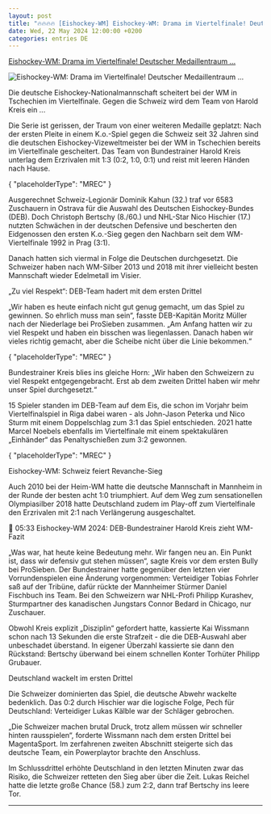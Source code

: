 ```yaml
---
layout: post
title: "🔥🔥🔥🔥 [Eishockey-WM] Eishockey-WM: Drama im Viertelfinale! Deutscher Medaillentraum ..."
date: Wed, 22 May 2024 12:00:00 +0200
categories: entries DE
---
```

[Eishockey-WM: Drama im Viertelfinale! Deutscher Medaillentraum ...](https://www.sport1.de/news/eishockey/eishockey-wm/2024/05/eishockey-wm-drama-im-viertelfinale-deutscher-medaillentraum-geplatzt)

![Eishockey-WM: Drama im Viertelfinale! Deutscher Medaillentraum ...](https://reshape.sport1.de/c/t/b97597fc-2843-4c09-bd8b-40f0ce4a4729/1200x630)

Die deutsche Eishockey-Nationalmannschaft scheitert bei der WM in Tschechien im Viertelfinale. Gegen die Schweiz wird dem Team von Harold Kreis ein ...

Die Serie ist gerissen, der Traum von einer weiteren Medaille geplatzt: Nach der ersten Pleite in einem K.o.-Spiel gegen die Schweiz seit 32 Jahren sind die deutschen Eishockey-Vizeweltmeister bei der WM in Tschechien bereits im Viertelfinale gescheitert. Das Team von Bundestrainer Harold Kreis unterlag dem Erzrivalen mit 1:3 (0:2, 1:0, 0:1) und reist mit leeren Händen nach Hause.

{ "placeholderType": "MREC" }

Ausgerechnet Schweiz-Legionär Dominik Kahun (32.) traf vor 6583 Zuschauern in Ostrava für die Auswahl des Deutschen Eishockey-Bundes (DEB). Doch Christoph Bertschy (8./60.) und NHL-Star Nico Hischier (17.) nutzten Schwächen in der deutschen Defensive und bescherten den Eidgenossen den ersten K.o.-Sieg gegen den Nachbarn seit dem WM-Viertelfinale 1992 in Prag (3:1).

Danach hatten sich viermal in Folge die Deutschen durchgesetzt. Die Schweizer haben nach WM-Silber 2013 und 2018 mit ihrer vielleicht besten Mannschaft wieder Edelmetall im Visier.

„Zu viel Respekt“: DEB-Team hadert mit dem ersten Drittel

„Wir haben es heute einfach nicht gut genug gemacht, um das Spiel zu gewinnen. So ehrlich muss man sein“, fasste DEB-Kapitän Moritz Müller nach der Niederlage bei ProSieben zusammen. „Am Anfang hatten wir zu viel Respekt und haben ein bisschen was liegenlassen. Danach haben wir vieles richtig gemacht, aber die Scheibe nicht über die Linie bekommen.“

{ "placeholderType": "MREC" }

Bundestrainer Kreis blies ins gleiche Horn: „Wir haben den Schweizern zu viel Respekt entgegengebracht. Erst ab dem zweiten Drittel haben wir mehr unser Spiel durchgesetzt.“

15 Spieler standen im DEB-Team auf dem Eis, die schon im Vorjahr beim Viertelfinalspiel in Riga dabei waren - als John-Jason Peterka und Nico Sturm mit einem Doppelschlag zum 3:1 das Spiel entschieden. 2021 hatte Marcel Noebels ebenfalls im Viertelfinale mit einem spektakulären „Einhänder“ das Penaltyschießen zum 3:2 gewonnen.

{ "placeholderType": "MREC" }

Eishockey-WM: Schweiz feiert Revanche-Sieg

Auch 2010 bei der Heim-WM hatte die deutsche Mannschaft in Mannheim in der Runde der besten acht 1:0 triumphiert. Auf dem Weg zum sensationellen Olympiasilber 2018 hatte Deutschland zudem im Play-off zum Viertelfinale den Erzrivalen mit 2:1 nach Verlängerung ausgeschaltet.

 05:33 Eishockey-WM 2024: DEB-Bundestrainer Harold Kreis zieht WM-Fazit

„Was war, hat heute keine Bedeutung mehr. Wir fangen neu an. Ein Punkt ist, dass wir defensiv gut stehen müssen“, sagte Kreis vor dem ersten Bully bei ProSieben. Der Bundestrainer hatte gegenüber den letzten vier Vorrundenspielen eine Änderung vorgenommen: Verteidiger Tobias Fohrler saß auf der Tribüne, dafür rückte der Mannheimer Stürmer Daniel Fischbuch ins Team. Bei den Schweizern war NHL-Profi Philipp Kurashev, Sturmpartner des kanadischen Jungstars Connor Bedard in Chicago, nur Zuschauer.

Obwohl Kreis explizit „Disziplin“ gefordert hatte, kassierte Kai Wissmann schon nach 13 Sekunden die erste Strafzeit - die die DEB-Auswahl aber unbeschadet überstand. In eigener Überzahl kassierte sie dann den Rückstand: Bertschy überwand bei einem schnellen Konter Torhüter Philipp Grubauer.

Deutschland wackelt im ersten Drittel

Die Schweizer dominierten das Spiel, die deutsche Abwehr wackelte bedenklich. Das 0:2 durch Hischier war die logische Folge, Pech für Deutschland: Verteidiger Lukas Kälble war der Schläger gebrochen.

„Die Schweizer machen brutal Druck, trotz allem müssen wir schneller hinten rausspielen“, forderte Wissmann nach dem ersten Drittel bei MagentaSport. Im zerfahrenen zweiten Abschnitt steigerte sich das deutsche Team, ein Powerplaytor brachte den Anschluss.

Im Schlussdrittel erhöhte Deutschland in den letzten Minuten zwar das Risiko, die Schweizer retteten den Sieg aber über die Zeit. Lukas Reichel hatte die letzte große Chance (58.) zum 2:2, dann traf Bertschy ins leere Tor.

-----

